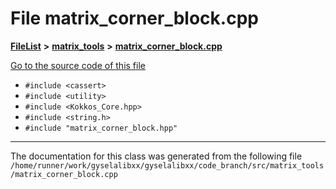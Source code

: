 

# File matrix\_corner\_block.cpp



[**FileList**](files.md) **>** [**matrix\_tools**](dir_8cedd1260cc2f2819c8df2fc66ad98b5.md) **>** [**matrix\_corner\_block.cpp**](matrix__corner__block_8cpp.md)

[Go to the source code of this file](matrix__corner__block_8cpp_source.md)



* `#include <cassert>`
* `#include <utility>`
* `#include <Kokkos_Core.hpp>`
* `#include <string.h>`
* `#include "matrix_corner_block.hpp"`


































































------------------------------
The documentation for this class was generated from the following file `/home/runner/work/gyselalibxx/gyselalibxx/code_branch/src/matrix_tools/matrix_corner_block.cpp`

